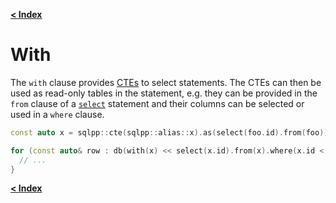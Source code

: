 [**\< Index**](/docs/README.md)

# With

The `with` clause provides [CTEs](/docs/tables.md) to select statements. The CTEs can
then be used as read-only tables in the statement, e.g. they can be provided in
the `from` clause of a [`select`](/docs/select.md) statement and their columns can be
selected or used in a `where` clause.

```c++
const auto x = sqlpp::cte(sqlpp::alias::x).as(select(foo.id).from(foo));

for (const auto& row : db(with(x) << select(x.id).from(x).where(x.id < 17))) {
  // ...
}
```

[**\< Index**](/docs/README.md)
